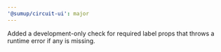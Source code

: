 ```yaml
---
'@sumup/circuit-ui': major
---
```


Added a development-only check for required label props that throws a runtime error if any is missing.
